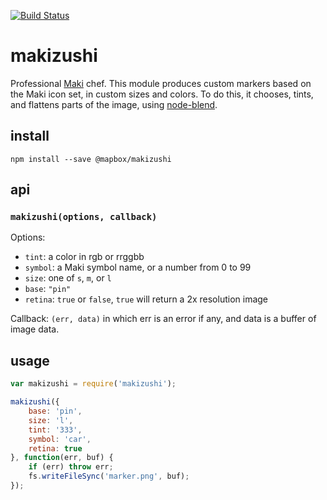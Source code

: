 [![Build Status](https://travis-ci.org/mapbox/makizushi.svg)](https://travis-ci.org/mapbox/makizushi)

# makizushi

Professional [Maki](https://www.mapbox.com/maki/) chef. This module produces custom markers based
on the Maki icon set, in custom sizes and colors. To do this, it chooses, tints, and flattens parts
of the image, using [node-blend](https://github.com/mapbox/node-blend).

## install

    npm install --save @mapbox/makizushi

## api

### `makizushi(options, callback)`

Options:

* `tint`: a color in rgb or rrggbb
* `symbol`: a Maki symbol name, or a number from 0 to 99
* `size`: one of `s`, `m`, or `l`
* `base`: `"pin"`
* `retina`: `true` or `false`, `true` will return a 2x resolution image

Callback: `(err, data)` in which err is an error if any, and data is a
buffer of image data.

## usage

```js
var makizushi = require('makizushi');

makizushi({
    base: 'pin',
    size: 'l',
    tint: '333',
    symbol: 'car',
    retina: true
}, function(err, buf) {
    if (err) throw err;
    fs.writeFileSync('marker.png', buf);
});
```

